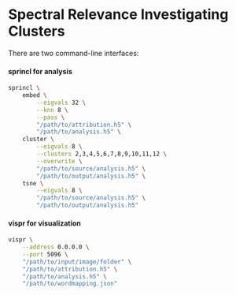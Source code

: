 # **Sp**ectral **R**elevance **In**vestigating **Cl**usters

There are two command-line interfaces:

#### sprincl for analysis
```sh
sprincl \
    embed \
        --eigvals 32 \
        --knn 8 \
        --pass \
        "/path/to/attribution.h5" \
        "/path/to/analysis.h5" \
    cluster \
        --eigvals 8 \
        --clusters 2,3,4,5,6,7,8,9,10,11,12 \
        --overwrite \
        "/path/to/source/analysis.h5" \
        "/path/to/output/analysis.h5" \
    tsne \
        --eigvals 8 \
        "/path/to/source/analysis.h5" \
        "/path/to/output/analysis.h5"
```

#### vispr for visualization
```sh
vispr \
    --address 0.0.0.0 \
    --port 5096 \
    "/path/to/input/image/folder" \
    "/path/to/attribution.h5" \
    "/path/to/analysis.h5" \
    "/path/to/wordmapping.json"
```

